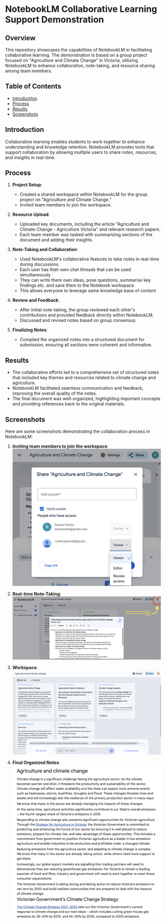 # NotebookLM Collaborative Learning Support Demonstration

## Overview
This repository showcases the capabilities of NotebookLM in facilitating collaborative learning. The demonstration is based on a group project focused on "Agriculture and Climate Change" in Victoria, utilizing NotebookLM to enhance collaboration, note-taking, and resource sharing among team members.

## Table of Contents
- [Introduction](#introduction)
- [Process](#process)
- [Results](#results)
- [Screenshots](#screenshots)

## Introduction
Collaborative learning enables students to work together to enhance understanding and knowledge retention. NotebookLM provides tools that support collaboration by allowing multiple users to share notes, resources, and insights in real-time.

## Process
1. **Project Setup**:
   - Created a shared workspace within NotebookLM for the group project on "Agriculture and Climate Change."
   - Invited team members to join the workspace.

2. **Resource Upload**:
   - Uploaded key documents, including the article "Agriculture and Climate Change - Agriculture Victoria" and relevant research papers.
   - Each team member was tasked with summarizing sections of the document and adding their insights.

3. **Note-Taking and Collaboration**:
   - Used NotebookLM's collaborative features to take notes in real-time during discussions.
   - Each user has their own chat threads that can be used simultaneously
   - They can write there own ideas, pose questions, summarise key findings etc. and save them to the Notebook workspace
   - This allows everyone to leverage same knowledge base of content

4. **Review and Feedback**:
   - After initial note-taking, the group reviewed each other's contributions and provided feedback directly within NotebookLM.
   - Discussed and revised notes based on group consensus.

5. **Finalizing Notes**:
   - Compiled the organized notes into a structured document for submission, ensuring all sections were coherent and informative.


## Results
- The collaborative efforts led to a comprehensive set of structured notes that included key themes and resources related to climate change and agriculture.
- NotebookLM facilitated seamless communication and feedback, improving the overall quality of the notes.
- The final document was well-organized, highlighting important concepts and providing references back to the original materials.


## Screenshots
Here are some screenshots demonstrating the collaboration process in NotebookLM:

1. **Inviting team members to join the workspace**:
   ![Inviting team members](link_to_inviting.png)

2. **Real-time Note-Taking**:
   ![Real-time Note-Taking](link_to_Note_Taking.png)

3. **Workspace**:
   ![Workspace](link_to_workspace.png)

4. **Final Organized Notes**:
   ![Final Organized Notes](link_to_Final.png)
